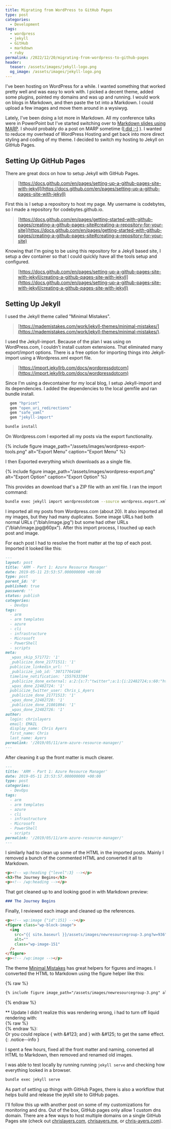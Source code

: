 ```yaml
---
title: Migrating from WordPress to GitHub Pages
type: post
categories:
  - Development
tags:
  - wordpress
  - jekyll
  - GitHub
  - markdown
  - ruby
permalink: /2022/12/20/migrating-from-wordpress-to-github-pages
header:
  teaser: /assets/images/jekyll-logo.png
  og_image: /assets/images/jekyll-logo.png
---
```


I've been hosting on WordPress for a while. I wanted something that worked pretty well and was easy to work with. I picked a decent theme, added some plugins, pointed my domains and was up and running. I would work on blogs in Markdown, and then paste the txt into a Markdown. I could upload a few images and move them around in a wysiwyg.

Lately, I've been doing a lot more in Markdown. All my conference talks were in PowerPoint but I've started switching over to [Markdown slides using MARP](https://chris-ayers.com/2023/03/26/marp-create-presentations-with-markdown). I should probably do a post on MARP sometime ([I did :-)](https://chris-ayers.com/2023/03/26/marp-create-presentations-with-markdown) ). I wanted to reduce my overhead of WordPress Hosting and get back into more direct styling and coding of my theme. I decided to switch my hosting to Jekyll on GitHub Pages.

## Setting Up GitHub Pages

There are great docs on how to setup Jekyll with GitHub Pages.

> [https://docs.github.com/en/pages/setting-up-a-github-pages-site-with-jekyll](https://docs.github.com/en/pages/setting-up-a-github-pages-site-with-jekyll)

First this is I setup a repository to host my page. My username is codebytes, so I made a repository for codebytes.github.io.

> [https://docs.github.com/en/pages/getting-started-with-github-pages/creating-a-github-pages-site#creating-a-repository-for-your-site](https://docs.github.com/en/pages/getting-started-with-github-pages/creating-a-github-pages-site#creating-a-repository-for-your-site)

Knowing that I'm going to be using this repository for a Jekyll based site, I setup a dev container so that I could quickly have all the tools setup and configured.

> [https://docs.github.com/en/pages/setting-up-a-github-pages-site-with-jekyll/creating-a-github-pages-site-with-jekyll](https://docs.github.com/en/pages/setting-up-a-github-pages-site-with-jekyll/creating-a-github-pages-site-with-jekyll)

## Setting Up Jekyll

I used the Jekyll theme called "Minimal Mistakes".

> [https://mademistakes.com/work/jekyll-themes/minimal-mistakes/](https://mademistakes.com/work/jekyll-themes/minimal-mistakes/).

I used the Jekyll-import. Because of the plan I was using on WordPress.com, I couldn't install custom extensions. That eliminated many export/import options. There is a free option for importing things into Jekyll-import using a Wordpress.xml export file.

> [https://import.jekyllrb.com/docs/wordpressdotcom](https://import.jekyllrb.com/docs/wordpressdotcom)

Since I'm using a devcontainer for my local blog, I setup Jekyll-import and its dependencies. I added the dependencies to the local gemfile and ran bundle install.

```ruby
  gem "hpricot"
  gem "open_uri_redirections"
  gem "safe_yaml"
  gem "jekyll-import"
```

```bash
bundle install
```

On Wordpress.com I exported all my posts via the export functionality.

{% include figure image_path="/assets/images/wordpress-export-tools.png" alt="Export Menu" caption="Export Menu" %}

I then Exported everything which downloads as a single file.

{% include figure image_path="/assets/images/wordpress-export.png" alt="Export Option" caption="Export Option" %}

This provides an download that's a ZIP file with an xml file. I ran the import command:

```bash
bundle exec jekyll import wordpressdotcom --source wordpress.export.xml --assets_folder assets/
```

I imported all my posts from Wordpress.com (about 20). It also imported all my images, but they had many duplicates. Some image URLs had both normal URLs ("/blah/image.jpg") but some had other URLs ("/blah/image.jpg@60px"). After this import process, I touched up each post and image.

For each post I had to resolve the front matter at the top of each post. Imported it looked like this:

```md
---
layout: post
title: 'ARM - Part 1: Azure Resource Manager'
date: 2019-05-11 23:53:57.000000000 +00:00
type: post
parent_id: '0'
published: true
password: ''
status: publish
categories:
  - DevOps
tags:
  - arm
  - arm templates
  - azure
  - cli
  - infrastructure
  - Microsoft
  - PowerShell
  - scripts
meta:
  _wpas_skip_571772: '1'
  _publicize_done_21771511: '1'
  publicize_linkedin_url: ''
  _publicize_job_id: '30717764168'
  timeline_notification: '1557633304'
  _publicize_done_external: a:2:{s:7:"twitter";a:1:{i:22482724;s:60:"https://twitter.com/Chris_L_Ayers/status/1127421911250677761";}s:8:"facebook";a:1:{i:22482726;s:52:"https://facebook.com/482199522523634_482213102522276";}}
  _wpas_done_22482724: '1'
  publicize_twitter_user: Chris_L_Ayers
  _publicize_done_21771513: '1'
  _wpas_done_22482728: '1'
  _publicize_done_21801094: '1'
  _wpas_done_22482726: '1'
author:
  login: chrislayers
  email: EMAIL
  display_name: Chris Ayers
  first_name: Chris
  last_name: Ayers
permalink: '/2019/05/11/arm-azure-resource-manager/'
---
```

After cleaning it up the front matter is much clearer.

```md
---
title: 'ARM - Part 1: Azure Resource Manager'
date: 2019-05-11 23:53:57.000000000 +00:00
type: post
categories:
  - DevOps
tags:
  - arm
  - arm templates
  - azure
  - cli
  - infrastructure
  - Microsoft
  - PowerShell
  - scripts
permalink: '/2019/05/11/arm-azure-resource-manager/'
---
```

I similarly had to clean up some of the HTML in the imported posts. Mainly I removed a bunch of the commented HTML and converted it all to Markdown.

```html
<p><!-- wp:heading {"level":3} --></p>
<h3>The Journey Begins</h3>
<p><!-- /wp:heading --></p>
```

That got cleaned up to and looking good in with Markdown preview:

```md
### The Journey Begins
```

Finally, I reviewed each image and cleaned up the references.

```html
<p><!-- wp:image {"id":151} --></p>
<figure class="wp-block-image">
  <img
    src="{{ site.baseurl }}/assets/images/newresourcegroup-3.png?w=936"
    alt=""
    class="wp-image-151"
  />
</figure>
<p><!-- /wp:image --></p>
```

The theme [Minimal Mistakes](https://mmistakes.github.io/minimal-mistakes/docs/helpers/#figure) has great helpers for figures and images. I converted the HTML to Markdown using the figure helper like this:

{% raw %}

```md
{% include figure image_path="/assets/images/newresourcegroup-3.png" alt="A new Azure Resource Group." caption="A new Azure Resource Group." %}
```

{% endraw %}

\*\* Update
I didn't realize this was rendering wrong, i had to turn off liquid rendering with:<br />
&#123;% raw %&#125;<br />
&#123;% endraw %&#125;:<br />
Or you could replace { with &amp;#123; and } with &amp;#125; to get the same effect.
{: .notice--info }

I spent a few hours, fixed all the front matter and naming, converted all HTML to Markdown, then removed and renamed old images.

I was able to test locally by running running `jekyll serve` and checking how everything looked in a browser.

```bash
bundle exec jekyll serve
```

As part of setting up things with GitHub Pages, there is also a workflow that helps build and release the jeykll site to GitHub pages.

I'll follow this up with another post on some of my customizations for monitoring and dns. Out of the box, GitHub pages only allow 1 custom dns domain. There are a few ways to host multiple domains on a single GitHub Pages site (check out [chrislayers.com](https://chrislayers.com), [chrisayers.me](https://chrisayers.me), or [chris-ayers.com](https://chris-ayers.com)).
